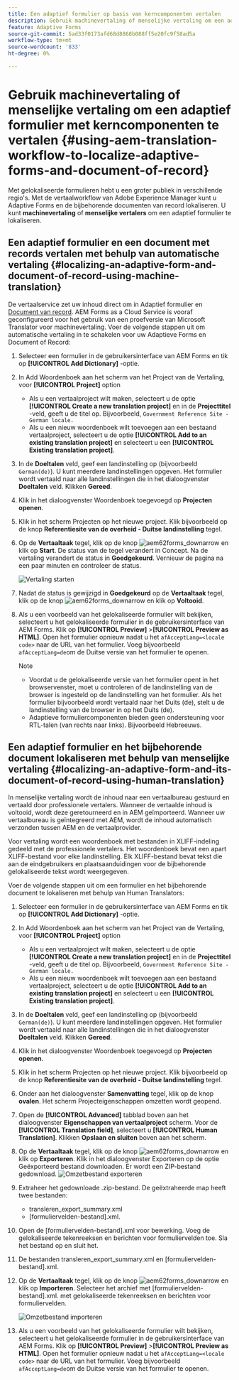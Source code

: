 ```yaml
---
title: Een adaptief formulier op basis van kerncomponenten vertalen
description: Gebruik machinevertaling of menselijke vertaling om een adaptief formulier met kerncomponenten te vertalen
feature: Adaptive Forms
source-git-commit: 5ad33f0173afd68d8868b088ff5e20fc9f58ad5a
workflow-type: tm+mt
source-wordcount: '833'
ht-degree: 0%

---
```


# Gebruik machinevertaling of menselijke vertaling om een adaptief formulier met kerncomponenten te vertalen {#using-aem-translation-workflow-to-localize-adaptive-forms-and-document-of-record}

Met gelokaliseerde formulieren hebt u een groter publiek in verschillende regio&#39;s. Met de vertaalworkflow van Adobe Experience Manager kunt u Adaptive Forms en de bijbehorende documenten van record lokaliseren. U kunt **machinevertaling** of **menselijke vertalers** om een adaptief formulier te lokaliseren.

## Een adaptief formulier en een document met records vertalen met behulp van automatische vertaling {#localizing-an-adaptive-form-and-document-of-record-using-machine-translation}

De vertaalservice zet uw inhoud direct om in Adaptief formulier en [Document van record](/help/forms/generate-document-of-record-core-components.md). AEM Forms as a Cloud Service is vooraf geconfigureerd voor het gebruik van een proefversie van Microsoft Translator voor machinevertaling. Voer de volgende stappen uit om automatische vertaling in te schakelen voor uw Adaptieve Forms en Document of Record:

1. Selecteer een formulier in de gebruikersinterface van AEM Forms en tik op **[!UICONTROL Add Dictionary]** -optie.
1. In Add Woordenboek aan het scherm van het Project van de Vertaling, voor **[!UICONTROL Project]** option

   * Als u een vertaalproject wilt maken, selecteert u de optie **[!UICONTROL Create a new translation project]** en in de **Projecttitel** -veld, geeft u de titel op. Bijvoorbeeld, `Government Reference Site - German locale.`
   * Als u een nieuw woordenboek wilt toevoegen aan een bestaand vertaalproject, selecteert u de optie **[!UICONTROL Add to an existing translation project]** en selecteert u een **[!UICONTROL Existing translation project]**.
1. In de **Doeltalen** veld, geef een landinstelling op (bijvoorbeeld `German(de)`). U kunt meerdere landinstellingen opgeven. Het formulier wordt vertaald naar alle landinstellingen die in het dialoogvenster **Doeltalen** veld. Klikken **Gereed**.
1. Klik in het dialoogvenster Woordenboek toegevoegd op **Projecten openen**.
1. Klik in het scherm Projecten op het nieuwe project. Klik bijvoorbeeld op de knop **Referentiesite van de overheid - Duitse landinstelling** tegel.
1. Op de **Vertaaltaak** tegel, klik op de knop ![aem62forms_downarrow](assets/aem62forms_downarrow.png) en klik op **Start**. De status van de tegel verandert in Concept. Na de vertaling verandert de status in **Goedgekeurd**. Vernieuw de pagina na een paar minuten en controleer de status.

   ![Vertaling starten](/help/forms/assets/adaptive-forms-core-components-start-translation.png)
1. Nadat de status is gewijzigd in **Goedgekeurd** op de **Vertaaltaak** tegel, klik op de knop ![aem62forms_downarrow](assets/aem62forms_downarrow.png) en klik op **Voltooid**.

1. Als u een voorbeeld van het gelokaliseerde formulier wilt bekijken, selecteert u het gelokaliseerde formulier in de gebruikersinterface van AEM Forms. Klik op **[!UICONTROL Preview]** >**[!UICONTROL Preview as HTML]**. Open het formulier opnieuw nadat u het `afAcceptLang=<locale code>` naar de URL van het formulier. Voeg bijvoorbeeld `afAcceptLang=de`om de Duitse versie van het formulier te openen.


   >[!NOTE]
   >
   >* Voordat u de gelokaliseerde versie van het formulier opent in het browservenster, moet u controleren of de landinstelling van de browser is ingesteld op de landinstelling van het formulier. Als het formulier bijvoorbeeld wordt vertaald naar het Duits (de), stelt u de landinstelling van de browser in op het Duits (de).
   >* Adaptieve formuliercomponenten bieden geen ondersteuning voor RTL-talen (van rechts naar links). Bijvoorbeeld Hebreeuws.

<!-- 
   Along with the Adaptive form, the auto-generated document of record is also localized.

   For more information on Document of Record settings and configuration, see:

   [Document of Record Template](/help/forms/using/generate-document-of-record-for-non-xfa-based-adaptive-forms.md#p-document-of-record-template-configuration-p)

   [Document of Record settings](/help/forms/using/generate-document-of-record-for-non-xfa-based-adaptive-forms.md#p-document-of-record-settings-p)

1. [Customize the branding information of the document of record](/help/forms/using/generate-document-of-record-for-non-xfa-based-adaptive-forms.md) and ensure that the browser locale is set to the same language to which you have localized the Adaptive Form using machine language. The browser locale helps localize the branding information in the document of record.
1. To view the localized document of record, tap Generate Preview. The document of record PDF is generated and opened in a new tab in your browser.

-->

## Een adaptief formulier en het bijbehorende document lokaliseren met behulp van menselijke vertaling {#localizing-an-adaptive-form-and-its-document-of-record-using-human-translation}

In menselijke vertaling wordt de inhoud naar een vertaalbureau gestuurd en vertaald door professionele vertalers. Wanneer de vertaalde inhoud is voltooid, wordt deze geretourneerd en in AEM geïmporteerd. Wanneer uw vertaalbureau is geïntegreerd met AEM, wordt de inhoud automatisch verzonden tussen AEM en de vertaalprovider.

Voor vertaling wordt een woordenboek met bestanden in XLIFF-indeling gedeeld met de professionele vertalers. Het woordenboek bevat een apart XLIFF-bestand voor elke landinstelling. Elk XLIFF-bestand bevat tekst die aan de eindgebruikers en plaatsaanduidingen voor de bijbehorende gelokaliseerde tekst wordt weergegeven.

Voer de volgende stappen uit om een formulier en het bijbehorende document te lokaliseren met behulp van Human Translators:

1. Selecteer een formulier in de gebruikersinterface van AEM Forms en tik op **[!UICONTROL Add Dictionary]** -optie.
1. In Add Woordenboek aan het scherm van het Project van de Vertaling, voor **[!UICONTROL Project]** option

   * Als u een vertaalproject wilt maken, selecteert u de optie **[!UICONTROL Create a new translation project]** en in de **Projecttitel** -veld, geeft u de titel op. Bijvoorbeeld, `Government Reference Site - German locale.`
   * Als u een nieuw woordenboek wilt toevoegen aan een bestaand vertaalproject, selecteert u de optie **[!UICONTROL Add to an existing translation project]** en selecteert u een **[!UICONTROL Existing translation project]**.
1. In de **Doeltalen** veld, geef een landinstelling op (bijvoorbeeld `German(de)`). U kunt meerdere landinstellingen opgeven. Het formulier wordt vertaald naar alle landinstellingen die in het dialoogvenster **Doeltalen** veld. Klikken **Gereed**.
1. Klik in het dialoogvenster Woordenboek toegevoegd op **Projecten openen**.
1. Klik in het scherm Projecten op het nieuwe project. Klik bijvoorbeeld op de knop **Referentiesite van de overheid - Duitse landinstelling** tegel.
1. Onder aan het dialoogvenster **Samenvatting** tegel, klik op de knop **ovalen**. Het scherm Projecteigenschappen omzetten wordt geopend.
1. Open de **[!UICONTROL Advanced]** tabblad boven aan het dialoogvenster **Eigenschappen van vertaalproject** scherm. Voor de **[!UICONTROL Translation field]**, selecteert u **[!UICONTROL Human Translation]**. Klikken **Opslaan en sluiten** boven aan het scherm.
1. Op de **Vertaaltaak** tegel, klik op de knop ![aem62forms_downarrow](assets/aem62forms_downarrow.png) en klik op **Exporteren**. Klik in het dialoogvenster Exporteren op de optie Geëxporteerd bestand downloaden. Er wordt een ZIP-bestand gedownload.
   ![Omzetbestand exporteren](/help/forms/assets/adaptive-forms-core-components-start-translation-export.png)
1. Extraheer het gedownloade .zip-bestand. De geëxtraheerde map heeft twee bestanden:
   * transleren_export_summary.xml
   * [formuliervelden-bestand].xml.
1. Open de [formuliervelden-bestand].xml voor bewerking. Voeg de gelokaliseerde tekenreeksen en berichten voor formuliervelden toe. Sla het bestand op en sluit het.
1. De bestanden transleren_export_summary.xml en [formuliervelden-bestand].xml.
1. Op de **Vertaaltaak** tegel, klik op de knop ![aem62forms_downarrow](assets/aem62forms_downarrow.png) en klik op **Importeren**. Selecteer het archief met [formuliervelden-bestand].xml. met gelokaliseerde tekenreeksen en berichten voor formuliervelden.

   ![Omzetbestand importeren](/help/forms/assets/adaptive-forms-core-components-start-translation-import.png)

1. Als u een voorbeeld van het gelokaliseerde formulier wilt bekijken, selecteert u het gelokaliseerde formulier in de gebruikersinterface van AEM Forms. Klik op **[!UICONTROL Preview]** >**[!UICONTROL Preview as HTML]**. Open het formulier opnieuw nadat u het `afAcceptLang=<locale code>` naar de URL van het formulier. Voeg bijvoorbeeld `afAcceptLang=de`om de Duitse versie van het formulier te openen.

